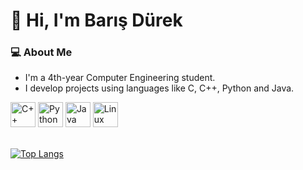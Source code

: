 # 👋 Hi, I'm Barış Dürek
### 💻 About Me
* I'm a 4th-year Computer Engineering student.
* I develop projects using languages like C, C++, Python and Java.
<div align="left"> <img src="https://cdn.jsdelivr.net/gh/devicons/devicon/icons/cplusplus/cplusplus-original.svg" width="40" height="40" alt="C++" /> <img src="https://cdn.jsdelivr.net/gh/devicons/devicon/icons/python/python-original.svg" width="40" height="40" alt="Python" /> <img src="https://cdn.jsdelivr.net/gh/devicons/devicon/icons/java/java-original.svg" width="40" height="40" alt="Java" /> <img src="https://cdn.jsdelivr.net/gh/devicons/devicon/icons/linux/linux-original.svg" width="40" height="40" alt="Linux" /> </div><br>

[![Top Langs](https://github-readme-stats.vercel.app/api/top-langs/?username=barisdurek&layout=compact)](https://github.com/anuraghazra/github-readme-stats)
